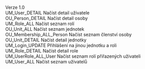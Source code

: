Verze 1.0
<br>
UM_User_DETAIL Načíst detail uživatele
<br>
OU_Person_DETAIL Načíst detail osoby
<br>
UM_Role_ALL Načíst seznam rolí
<br>
OU_Unit_ALL Načíst seznam jednotek
<br>
OU_Membership_ALL_Person Načíst seznam členství osoby
<br>
OU_Unit_DETAIL Načíst detail jednotky
<br>
UM_Login_UPDATE Přihlášení na jinou jednotku a roli
<br>
UM_Role_DETAIL Načíst detail role
<br>
UM_UserRole_ALL_User Načíst seznam rolí přiřazených uživateli
<br>
UM_User_ALL Načíst seznam uživatelů
